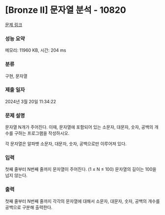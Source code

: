 # [Bronze II] 문자열 분석 - 10820 

[문제 링크](https://www.acmicpc.net/problem/10820) 

### 성능 요약

메모리: 11960 KB, 시간: 204 ms

### 분류

구현, 문자열

### 제출 일자

2024년 3월 20일 11:34:22

### 문제 설명

<p>문자열 N개가 주어진다. 이때, 문자열에 포함되어 있는 소문자, 대문자, 숫자, 공백의 개수를 구하는 프로그램을 작성하시오.</p>

<p>각 문자열은 알파벳 소문자, 대문자, 숫자, 공백으로만 이루어져 있다.</p>

### 입력 

 <p>첫째 줄부터 N번째 줄까지 문자열이 주어진다. (1 ≤ N ≤ 100) 문자열의 길이는 100을 넘지 않는다.</p>

### 출력 

 <p>첫째 줄부터 N번째 줄까지 각각의 문자열에 대해서 소문자, 대문자, 숫자, 공백의 개수를 공백으로 구분해 출력한다.</p>

